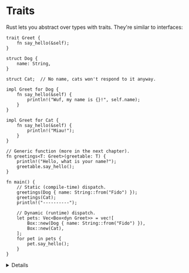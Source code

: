 # Traits

Rust lets you abstract over types with traits. They're similar to interfaces:

```rust,editable
trait Greet {
    fn say_hello(&self);
}

struct Dog {
    name: String,
}

struct Cat;  // No name, cats won't respond to it anyway.

impl Greet for Dog {
    fn say_hello(&self) {
        println!("Wuf, my name is {}!", self.name);
    }
}

impl Greet for Cat {
    fn say_hello(&self) {
        println!("Miau!");
    }
}

// Generic function (more in the next chapter).
fn greetings<T: Greet>(greetable: T) {
    println!("Hello, what is your name?");
    greetable.say_hello();
}

fn main() {
    // Static (compile-time) dispatch.
    greetings(Dog { name: String::from("Fido") });
    greetings(Cat);
    println!("----------");

    // Dynamic (runtime) dispatch.
    let pets: Vec<Box<dyn Greet>> = vec![
        Box::new(Dog { name: String::from("Fido") }),
        Box::new(Cat),
    ];
    for pet in pets {
        pet.say_hello();
    }
}
```

<details>

* Traits may specify pre-implemented (default) methods and methods that users are required to implement themselves. Methods with default implementations can rely on required methods.
* Traits can be used for both compile-time and runtime dispatch, respectively
  via generics and dynamic objects
* Types that implement a given trait may be of different sizes. This makes it impossible to have things like `Vec<Greet>` in the example above.
* `dyn Greet` is a way to tell the compiler about a dynamically sized type that implements `Greet`.
* In the example, `pets` holds Fat Pointers to objects that implement `Greet`. The Fat Pointer consists of two components, a pointer to the actual object and a pointer to the virtual method table for the `Greet` implementation of that particular object.

Compare these outputs in the above example:
```rust,ignore
    println!("{} {}", std::mem::size_of::<Dog>(), std::mem::size_of::<Cat>());
    println!("{} {}", std::mem::size_of::<&Dog>(), std::mem::size_of::<&Cat>());
    println!("{}", std::mem::size_of::<&dyn Greet>());
    println!("{}", std::mem::size_of::<Box<dyn Greet>>());
```

</details>
